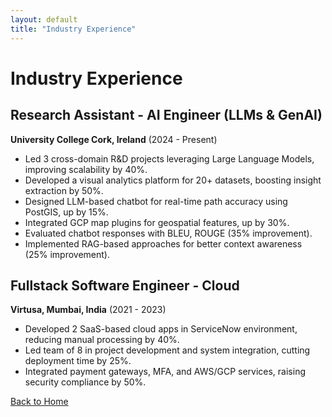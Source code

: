 ```yaml
---
layout: default
title: "Industry Experience"
---
```


# Industry Experience

## Research Assistant - AI Engineer (LLMs & GenAI)
**University College Cork, Ireland** (2024 - Present)
- Led 3 cross-domain R&D projects leveraging Large Language Models, improving scalability by 40%.
- Developed a visual analytics platform for 20+ datasets, boosting insight extraction by 50%.
- Designed LLM-based chatbot for real-time path accuracy using PostGIS, up by 15%.
- Integrated GCP map plugins for geospatial features, up by 30%.
- Evaluated chatbot responses with BLEU, ROUGE (35% improvement).
- Implemented RAG-based approaches for better context awareness (25% improvement).

## Fullstack Software Engineer - Cloud
**Virtusa, Mumbai, India** (2021 - 2023)
- Developed 2 SaaS-based cloud apps in ServiceNow environment, reducing manual processing by 40%.
- Led team of 8 in project development and system integration, cutting deployment time by 25%.
- Integrated payment gateways, MFA, and AWS/GCP services, raising security compliance by 50%.

[Back to Home](index.md)
